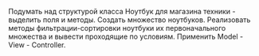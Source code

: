 Подумать над структурой класса Ноутбук для магазина техники - выделить поля и методы.
Создать множество ноутбуков.
Реализовать методы фильтрации-сортировки ноутбуки их первоначального множества и вывести проходящие по условиям.
Применить Model - View - Controller.